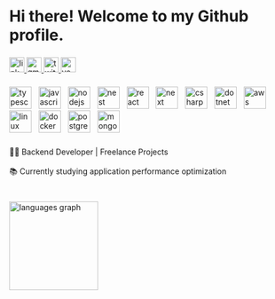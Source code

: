 <h1 align="left">Hi there! Welcome to my Github profile.</h1>

###

<div align="left">
  <a href="https://www.linkedin.com/in/danielharrison-/" target="_blank">
    <img src="https://img.shields.io/static/v1?message=LinkedIn&logo=linkedin&label=&color=512ba1&logoColor=white&labelColor=&style=for-the-badge" height="27" alt="linkedin logo"  />
  </a>
  <a href="mailto:contatodanielharrison@gmail.com" target="_blank">
    <img src="https://img.shields.io/static/v1?message=Gmail&logo=gmail&label=&color=512ba1&logoColor=white&labelColor=&style=for-the-badge" height="27" alt="gmail logo"  />
  </a>
  <a href="https://x.com/_danieldev" target="_blank">
    <img src="https://img.shields.io/static/v1?message=Twitter&logo=twitter&label=&color=512ba1&logoColor=white&labelColor=&style=for-the-badge" height="27" alt="twitter logo"  />
  </a>
  <img src="https://img.shields.io/static/v1?message=Youtube&logo=youtube&label=&color=512ba1&logoColor=white&labelColor=&style=for-the-badge" height="27" alt="youtube logo"  />
</div>

###

<div align="left">
  <img src="https://skillicons.dev/icons?i=ts" height="40" alt="typescript logo"  />
  <img width="5" />
  <img src="https://skillicons.dev/icons?i=js" height="40" alt="javascript logo"  />
  <img width="5" />
  <img src="https://skillicons.dev/icons?i=nodejs" height="40" alt="nodejs logo"  />
  <img width="5" />
  <img src="https://skillicons.dev/icons?i=nest" height="40" alt="nest logo"  />
  <img width="5" />
  <img src="https://skillicons.dev/icons?i=react" height="40" alt="react logo"  />
  <img width="5" />
  <img src="https://skillicons.dev/icons?i=next" height="40" alt="next logo"  />
  <img width="5" />
  <img src="https://skillicons.dev/icons?i=cs" height="40" alt="csharp logo"  />
  <img width="5" />
  <img src="https://skillicons.dev/icons?i=dotnet" height="40" alt="dotnet logo"  />
  <img width="5" />
  <img src="https://skillicons.dev/icons?i=aws" height="40" alt="aws logo"  />
  <img width="5" />
  <img src="https://skillicons.dev/icons?i=linux" height="40" alt="linux logo"  />
  <img width="5" />
  <img src="https://skillicons.dev/icons?i=docker" height="40" alt="docker logo"  />
  <img width="5" />
  <img src="https://skillicons.dev/icons?i=postgres" height="40" alt="postgresql logo"  />
  <img width="5" />
  <img src="https://skillicons.dev/icons?i=mongodb" height="40" alt="mongodb logo"  />
</div>

###

<p align="left">👨‍💻 Backend Developer | Freelance Projects <br><br>📚 Currently studying application performance optimization<br><br></p>

###

<div align="left">
  <img src="https://github-readme-stats.vercel.app/api/top-langs?username=danielharrison-l&locale=en&hide_title=false&layout=compact&card_width=320&langs_count=6&theme=ocean_dark&hide_border=false&order=2" height="160" alt="languages graph"  />
</div>

###

